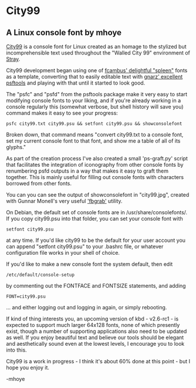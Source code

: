 # City99 

## A Linux console font by mhoye

[City99](https://github.com/mhoye/city99) is a console font for Linux 
created as an homage to the stylized but incomprehensible text used
throughout the "Walled City 99" environment of [Stray](https://stray.game).

City99 development began using one of [fcambus' delightful "spleen"](https://github.com/fcambus/spleen)
fonts as a template, converting that to easily editable text with 
[gnarz' excellent psftools](https://codeberg.org/gnarz/psftools) and 
playing with that until it started to look good.

The "psfc" and "psfd" from the psftools package make it very easy
to start modifying console fonts to your liking, and if you're already 
working in a console regularly this (somewhat verbose, but shell history 
will save you) command makes it easy to see your progress: 

    psfc city99.txt city99.psu && setfont city99.psu && showconsolefont

Broken down, that command means "convert city99.txt to a console font, 
set my current console font to that font, and show me a table of all
of its glyphs."

As part of the creation process I've also created a small 'ps-graft.py'
script that facilitates the integration of iconography from other console
fonts by renumbering psfd outputs in a way that makes it easy to graft
them together. This is mainly useful for filling out console fonts with
characters borrowed from other fonts.

You can you can see the output of showconsolefont in "city99.jpg", 
created with Gunnar Monell's very useful ['fbgrab'](https://github.com/GunnerMonell/fbgrab) utility.

On Debian, the default set of console fonts are in /usr/share/consolefonts/.
If you copy city99.psu into that folder, you can set your console font
with 

    setfont city99.psu 

at any time. If you'd like city99 to be the default for your user account
you can append "setfont city99.psu" to your .bashrc file, or whatever 
configuration file works in your shell of choice. 

If you'd like to make a new console font the system default, then edit
 
    /etc/default/console-setup

by commenting out the FONTFACE and FONTSIZE statements, and adding 

    FONT=city99.psu

... and either logging out and logging in again, or simply rebooting.

If kind of thing interests you, an upcoming version of kbd - v2.6-rc1 - 
is expected to support much larger 64x128 fonts, none of which presently 
exist, though a number of supporting applications also need to be updated
as well. If you enjoy beautiful text and believe our tools should be 
elegant and aesthetically sound even at the lowest levels, I encourage
you to look into this.

City99 is a work in progress - I think it's about 60% done at this point - but 
I hope you enjoy it.

-mhoye
